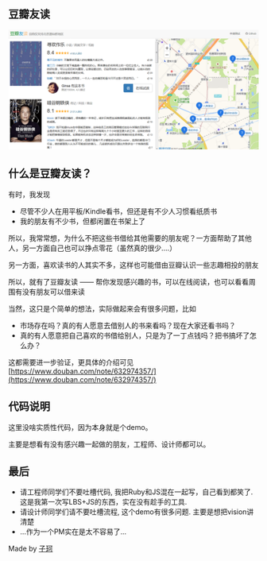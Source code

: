 豆瓣友读
-------

![](./public/screenshot.png)

## 什么是豆瓣友读？

有时，我发现

- 尽管不少人在用平板/Kindle看书，但还是有不少人习惯看纸质书
- 我的朋友有不少书，但都闲置在书架上了

所以，我常常想，为什么不把这些书借给其他需要的朋友呢？一方面帮助了其他人，另一方面自己也可以挣点零花（虽然真的很少....）

另一方面，喜欢读书的人其实不多，这样也可能借由豆瓣认识一些志趣相投的朋友

所以，就有了豆瓣友读 —— 帮你发现感兴趣的书，可以在线阅读，也可以看看周围有没有朋友可以借来读

当然，这只是个简单的想法，实际做起来会有很多问题，比如

- 市场存在吗？真的有人愿意去借别人的书来看吗？现在大家还看书吗？
- 真的有人愿意把自己喜欢的书借给别人，只是为了一丁点钱吗？把书搞坏了怎么办？

这都需要进一步验证，更具体的介绍可见 [https://www.douban.com/note/632974357/](https://www.douban.com/note/632974357/)

## 代码说明

这里没啥实质性代码，因为本身就是个demo。

主要是想看有没有感兴趣一起做的朋友，工程师、设计师都可以。

## 最后

- 请工程师同学们不要吐槽代码, 我把Ruby和JS混在一起写，自己看到都笑了. 这是我第一次写LBS+JS的东西，实在没有趁手的工具.
- 请设计师同学们请不要吐槽流程, 这个demo有很多问题. 主要是想把vision讲清楚
- ...作为一个PM实在是太不容易了...

Made by [子珂](https://www.douban.com/people/wohaobeia/)
